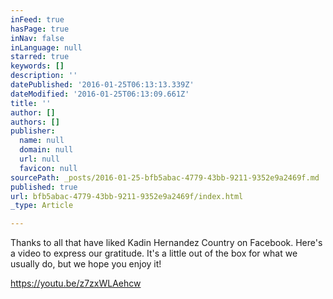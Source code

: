 ```yaml
---
inFeed: true
hasPage: true
inNav: false
inLanguage: null
starred: true
keywords: []
description: ''
datePublished: '2016-01-25T06:13:13.339Z'
dateModified: '2016-01-25T06:13:09.661Z'
title: ''
author: []
authors: []
publisher:
  name: null
  domain: null
  url: null
  favicon: null
sourcePath: _posts/2016-01-25-bfb5abac-4779-43bb-9211-9352e9a2469f.md
published: true
url: bfb5abac-4779-43bb-9211-9352e9a2469f/index.html
_type: Article

---
```

Thanks to all that have liked Kadin Hernandez Country on Facebook. Here's a video to express our gratitude. It's a little out of the box for what we usually do, but we hope you enjoy it!

https://youtu.be/z7zxWLAehcw